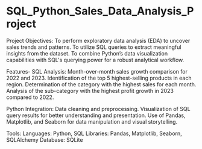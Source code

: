 # SQL_Python_Sales_Data_Analysis_Project

Project Objectives:
To perform exploratory data analysis (EDA) to uncover sales trends and patterns.
To utilize SQL queries to extract meaningful insights from the dataset.
To combine Python’s data visualization capabilities with SQL's querying power for a robust analytical workflow.


Features-
SQL Analysis:
Month-over-month sales growth comparison for 2022 and 2023.
Identification of the top 5 highest-selling products in each region.
Determination of the category with the highest sales for each month.
Analysis of the sub-category with the highest profit growth in 2023 compared to 2022.

Python Integration:
Data cleaning and preprocessing.
Visualization of SQL query results for better understanding and presentation.
Use of Pandas, Matplotlib, and Seaborn for data manipulation and visual storytelling.


Tools:
Languages: Python, SQL
Libraries: Pandas, Matplotlib, Seaborn, SQLAlchemy
Database: SQLite
